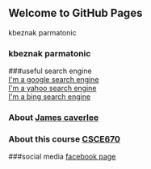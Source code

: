 ## Welcome to GitHub Pages

kbeznak parmatonic

### kbeznak parmatonic


###useful search engine<br>
[I'm a google search engine](https://www.google.com)
<br>
[I'm a yahoo search engine](https://www.yahoo.com)
<br>
[I'm a bing search engine](https://www.bing.com)


### About [James caverlee](http://faculty.cse.tamu.edu/caverlee/)


### About this course [CSCE670](http://courses.cse.tamu.edu/caverlee/csce670/)


###social media
[facebook page](https://www.facebook.com/profile.php?id=100009639441406)

